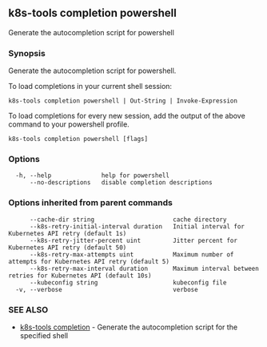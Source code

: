 ## k8s-tools completion powershell

Generate the autocompletion script for powershell

### Synopsis

Generate the autocompletion script for powershell.

To load completions in your current shell session:

	k8s-tools completion powershell | Out-String | Invoke-Expression

To load completions for every new session, add the output of the above command
to your powershell profile.


```
k8s-tools completion powershell [flags]
```

### Options

```
  -h, --help              help for powershell
      --no-descriptions   disable completion descriptions
```

### Options inherited from parent commands

```
      --cache-dir string                      cache directory
      --k8s-retry-initial-interval duration   Initial interval for Kubernetes API retry (default 1s)
      --k8s-retry-jitter-percent uint         Jitter percent for Kubernetes API retry (default 50)
      --k8s-retry-max-attempts uint           Maximum number of attempts for Kubernetes API retry (default 5)
      --k8s-retry-max-interval duration       Maximum interval between retries for Kubernetes API (default 10s)
      --kubeconfig string                     kubeconfig file
  -v, --verbose                               verbose
```

### SEE ALSO

* [k8s-tools completion](k8s-tools_completion.md)	 - Generate the autocompletion script for the specified shell

